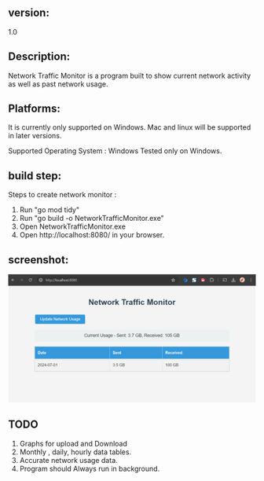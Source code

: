 ## version: 
1.0

## Description:
Network Traffic Monitor is a program built to show current network activity as well as past network usage.


## Platforms:
It is currently only supported on Windows. Mac and linux
will be supported in later versions.

Supported Operating System : Windows
Tested only on Windows.

## build step:

Steps to create network monitor : 

1. Run "go mod tidy"
2. Run "go build -o NetworkTrafficMonitor.exe"
3. Open NetworkTrafficMonitor.exe
4. Open http://localhost:8080/ in your browser.

## screenshot:

![alt text](image.png)



## TODO
1. Graphs for upload and Download
2. Monthly , daily, hourly data tables. 
3. Accurate network usage data.
4. Program should Always run in background. 